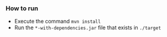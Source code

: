 ### How to run

* Execute the command `mvn install`
* Run the `*-with-dependencies.jar` file that exists in `./target`